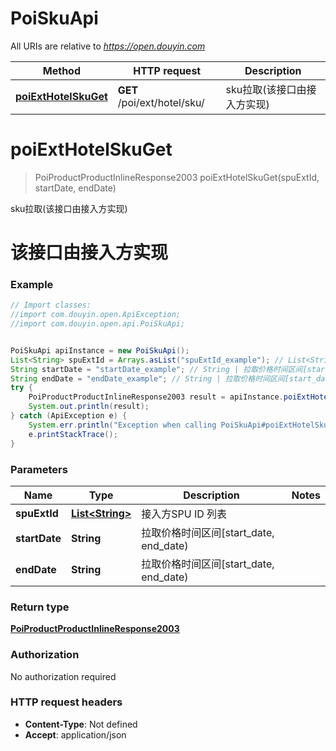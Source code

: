 # PoiSkuApi

All URIs are relative to *https://open.douyin.com*

Method | HTTP request | Description
------------- | ------------- | -------------
[**poiExtHotelSkuGet**](PoiSkuApi.md#poiExtHotelSkuGet) | **GET** /poi/ext/hotel/sku/ | sku拉取(该接口由接入方实现)

<a name="poiExtHotelSkuGet"></a>
# **poiExtHotelSkuGet**
> PoiProductProductInlineResponse2003 poiExtHotelSkuGet(spuExtId, startDate, endDate)

sku拉取(该接口由接入方实现)

# 该接口由接入方实现 

### Example
```java
// Import classes:
//import com.douyin.open.ApiException;
//import com.douyin.open.api.PoiSkuApi;


PoiSkuApi apiInstance = new PoiSkuApi();
List<String> spuExtId = Arrays.asList("spuExtId_example"); // List<String> | 接入方SPU ID 列表
String startDate = "startDate_example"; // String | 拉取价格时间区间[start_date, end_date)
String endDate = "endDate_example"; // String | 拉取价格时间区间[start_date, end_date)
try {
    PoiProductProductInlineResponse2003 result = apiInstance.poiExtHotelSkuGet(spuExtId, startDate, endDate);
    System.out.println(result);
} catch (ApiException e) {
    System.err.println("Exception when calling PoiSkuApi#poiExtHotelSkuGet");
    e.printStackTrace();
}
```

### Parameters

Name | Type | Description  | Notes
------------- | ------------- | ------------- | -------------
 **spuExtId** | [**List&lt;String&gt;**](String.md)| 接入方SPU ID 列表 |
 **startDate** | **String**| 拉取价格时间区间[start_date, end_date) |
 **endDate** | **String**| 拉取价格时间区间[start_date, end_date) |

### Return type

[**PoiProductProductInlineResponse2003**](PoiProductProductInlineResponse2003.md)

### Authorization

No authorization required

### HTTP request headers

 - **Content-Type**: Not defined
 - **Accept**: application/json

